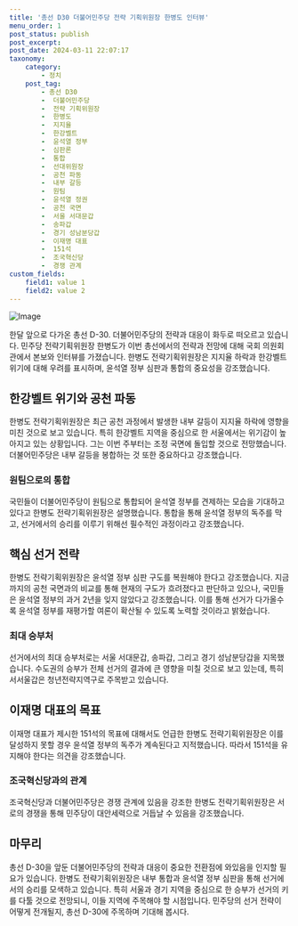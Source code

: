 ```yaml
---
title: '총선 D30 더불어민주당 전략 기획위원장 한병도 인터뷰'
menu_order: 1
post_status: publish
post_excerpt: 
post_date: 2024-03-11 22:07:17
taxonomy:
    category:
        - 정치
    post_tag:
        - 총선 D30
        -  더불어민주당
        -  전략 기획위원장
        -  한병도
        -  지지율
        -  한강벨트
        -  윤석열 정부
        -  심판론
        -  통합
        -  선대위원장
        -  공천 파동
        -  내부 갈등
        -  원팀
        -  윤석열 정권
        -  공천 국면
        -  서울 서대문갑
        -  송파갑
        -  경기 성남분당갑
        -  이재명 대표
        -  151석
        -  조국혁신당
        -  경쟁 관계
custom_fields:
    field1: value 1
    field2: value 2
---
```


![Image](https://imgnews.pstatic.net/image/469/2024/03/11/0000789762_001_20240311100101530.jpg?type=w647)

한달 앞으로 다가온 총선 D-30. 더불어민주당의 전략과 대응이 화두로 떠오르고 있습니다. 민주당 전략기획위원장 한병도가 이번 총선에서의 전략과 전망에 대해 국회 의원회관에서 본보와 인터뷰를 가졌습니다. 한병도 전략기획위원장은 지지율 하락과 한강벨트 위기에 대해 우려를 표시하며, 윤석열 정부 심판과 통합의 중요성을 강조했습니다.
## 한강벨트 위기와 공천 파동
한병도 전략기획위원장은 최근 공천 과정에서 발생한 내부 갈등이 지지율 하락에 영향을 미친 것으로 보고 있습니다. 특히 한강벨트 지역을 중심으로 한 서울에서는 위기감이 높아지고 있는 상황입니다. 그는 이번 주부터는 조정 국면에 돌입할 것으로 전망했습니다. 더불어민주당은 내부 갈등을 봉합하는 것 또한 중요하다고 강조했습니다.
### 원팀으로의 통합
국민들이 더불어민주당이 원팀으로 통합되어 윤석열 정부를 견제하는 모습을 기대하고 있다고 한병도 전략기획위원장은 설명했습니다. 통합을 통해 윤석열 정부의 독주를 막고, 선거에서의 승리를 이루기 위해선 필수적인 과정이라고 강조했습니다.
## 핵심 선거 전략
한병도 전략기획위원장은 윤석열 정부 심판 구도를 복원해야 한다고 강조했습니다. 지금까지의 공천 국면과의 비교를 통해 현재의 구도가 흐려졌다고 판단하고 있으나, 국민들은 윤석열 정부의 과거 2년을 잊지 않았다고 강조했습니다. 이를 통해 선거가 다가올수록 윤석열 정부를 재평가할 여론이 확산될 수 있도록 노력할 것이라고 밝혔습니다.
### 최대 승부처
선거에서의 최대 승부처로는 서울 서대문갑, 송파갑, 그리고 경기 성남분당갑을 지목했습니다. 수도권의 승부가 전체 선거의 결과에 큰 영향을 미칠 것으로 보고 있는데, 특히 서서울갑은 청년전략지역구로 주목받고 있습니다.
## 이재명 대표의 목표
이재명 대표가 제시한 151석의 목표에 대해서도 언급한 한병도 전략기획위원장은 이를 달성하지 못할 경우 윤석열 정부의 독주가 계속된다고 지적했습니다. 따라서 151석을 유지해야 한다는 의견을 강조했습니다.
### 조국혁신당과의 관계
조국혁신당과 더불어민주당은 경쟁 관계에 있음을 강조한 한병도 전략기획위원장은 서로의 경쟁을 통해 민주당이 대안세력으로 거듭날 수 있음을 강조했습니다.
## 마무리
총선 D-30을 앞둔 더불어민주당의 전략과 대응이 중요한 전환점에 와있음을 인지할 필요가 있습니다. 한병도 전략기획위원장은 내부 통합과 윤석열 정부 심판을 통해 선거에서의 승리를 모색하고 있습니다. 특히 서울과 경기 지역을 중심으로 한 승부가 선거의 키를 다툴 것으로 전망되니, 이들 지역에 주목해야 할 시점입니다. 민주당의 선거 전략이 어떻게 전개될지, 총선 D-30에 주목하며 기대해 봅시다.
